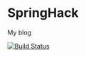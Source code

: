 # SpringHack
My blog

[![Build Status](https://travis-ci.org/springhack/SpringHack.svg?branch=master)](https://travis-ci.org/springhack/SpringHack)

